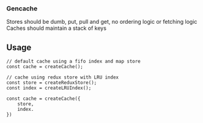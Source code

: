 ### Gencache

Stores should be dumb, put, pull and get, no ordering logic or fetching logic
Caches should maintain a stack of keys

## Usage

```
// default cache using a fifo index and map store
const cache = createCache();

// cache using redux store with LRU index
const store = createReduxStore();
const index = createLRUIndex();

const cache = createCache({
    store,
    index.
})
```
